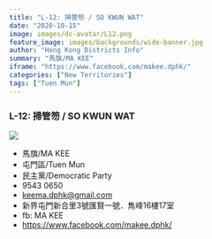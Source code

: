 ```yaml
---
title: "L-12: 掃管笏 / SO KWUN WAT"
date: "2020-10-15"
image: images/dc-avatar/L12.png
feature_image: images/backgrounds/wide-banner.jpg
author: "Hong Kong Districts Info"
summary: "馬旗/MA KEE"
iframe: "https://www.facebook.com/makee.dphk/"
categories: ["New Territories"]
tags: ["Tuen Mun"]
---
```


### L-12: 掃管笏 / SO KWUN WAT  
![](/images/dc-avatar/L12.png)  

 - 馬旗/MA KEE  
 - 屯門區/Tuen Mun  
 - 民主黨/Democratic Party  
 - 9543 0650  
 - keema.dphk@gmail.com  
 - 新界屯門新合里3號匯賢一號．雋峰16樓17室  
 - fb: MA KEE  
 - https://www.facebook.com/makee.dphk/

